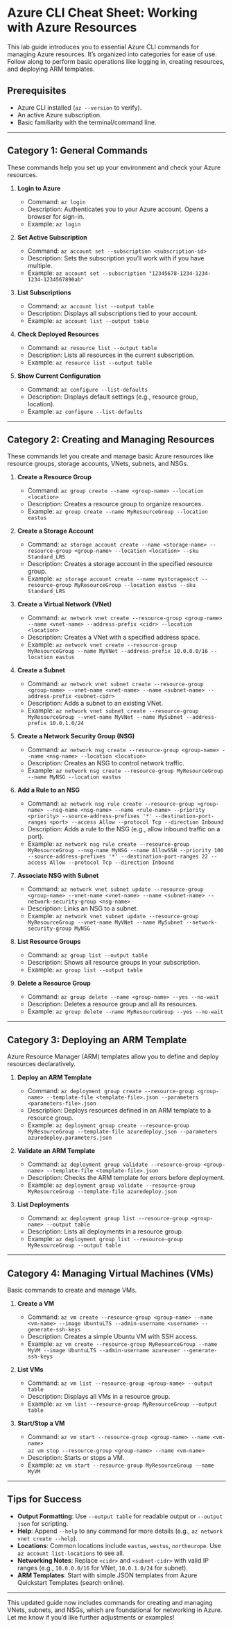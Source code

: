 
# Azure CLI Cheat Sheet: Working with Azure Resources

This lab guide introduces you to essential Azure CLI commands for managing Azure resources. It’s organized into categories for ease of use. Follow along to perform basic operations like logging in, creating resources, and deploying ARM templates.

## Prerequisites
- Azure CLI installed (`az --version` to verify).
- An active Azure subscription.
- Basic familiarity with the terminal/command line.

---

## Category 1: General Commands
These commands help you set up your environment and check your Azure resources.

1. **Login to Azure**
   - Command: `az login`
   - Description: Authenticates you to your Azure account. Opens a browser for sign-in.
   - Example: `az login`

2. **Set Active Subscription**
   - Command: `az account set --subscription <subscription-id>`
   - Description: Sets the subscription you’ll work with if you have multiple.
   - Example: `az account set --subscription "12345678-1234-1234-1234-1234567890ab"`

3. **List Subscriptions**
   - Command: `az account list --output table`
   - Description: Displays all subscriptions tied to your account.
   - Example: `az account list --output table`

4. **Check Deployed Resources**
   - Command: `az resource list --output table`
   - Description: Lists all resources in the current subscription.
   - Example: `az resource list --output table`

5. **Show Current Configuration**
   - Command: `az configure --list-defaults`
   - Description: Displays default settings (e.g., resource group, location).
   - Example: `az configure --list-defaults`

---

## Category 2: Creating and Managing Resources
These commands let you create and manage basic Azure resources like resource groups, storage accounts, VNets, subnets, and NSGs.

1. **Create a Resource Group**
   - Command: `az group create --name <group-name> --location <location>`
   - Description: Creates a resource group to organize resources.
   - Example: `az group create --name MyResourceGroup --location eastus`

2. **Create a Storage Account**
   - Command: `az storage account create --name <storage-name> --resource-group <group-name> --location <location> --sku Standard_LRS`
   - Description: Creates a storage account in the specified resource group.
   - Example: `az storage account create --name mystorageacct --resource-group MyResourceGroup --location eastus --sku Standard_LRS`

3. **Create a Virtual Network (VNet)**
   - Command: `az network vnet create --resource-group <group-name> --name <vnet-name> --address-prefix <cidr> --location <location>`
   - Description: Creates a VNet with a specified address space.
   - Example: `az network vnet create --resource-group MyResourceGroup --name MyVNet --address-prefix 10.0.0.0/16 --location eastus`

4. **Create a Subnet**
   - Command: `az network vnet subnet create --resource-group <group-name> --vnet-name <vnet-name> --name <subnet-name> --address-prefix <subnet-cidr>`
   - Description: Adds a subnet to an existing VNet.
   - Example: `az network vnet subnet create --resource-group MyResourceGroup --vnet-name MyVNet --name MySubnet --address-prefix 10.0.1.0/24`

5. **Create a Network Security Group (NSG)**
   - Command: `az network nsg create --resource-group <group-name> --name <nsg-name> --location <location>`
   - Description: Creates an NSG to control network traffic.
   - Example: `az network nsg create --resource-group MyResourceGroup --name MyNSG --location eastus`

6. **Add a Rule to an NSG**
   - Command: `az network nsg rule create --resource-group <group-name> --nsg-name <nsg-name> --name <rule-name> --priority <priority> --source-address-prefixes '*' --destination-port-ranges <port> --access Allow --protocol Tcp --direction Inbound`
   - Description: Adds a rule to the NSG (e.g., allow inbound traffic on a port).
   - Example: `az network nsg rule create --resource-group MyResourceGroup --nsg-name MyNSG --name AllowSSH --priority 100 --source-address-prefixes '*' --destination-port-ranges 22 --access Allow --protocol Tcp --direction Inbound`

7. **Associate NSG with Subnet**
   - Command: `az network vnet subnet update --resource-group <group-name> --vnet-name <vnet-name> --name <subnet-name> --network-security-group <nsg-name>`
   - Description: Links an NSG to a subnet.
   - Example: `az network vnet subnet update --resource-group MyResourceGroup --vnet-name MyVNet --name MySubnet --network-security-group MyNSG`

8. **List Resource Groups**
   - Command: `az group list --output table`
   - Description: Shows all resource groups in your subscription.
   - Example: `az group list --output table`

9. **Delete a Resource Group**
   - Command: `az group delete --name <group-name> --yes --no-wait`
   - Description: Deletes a resource group and all its resources.
   - Example: `az group delete --name MyResourceGroup --yes --no-wait`

---

## Category 3: Deploying an ARM Template
Azure Resource Manager (ARM) templates allow you to define and deploy resources declaratively.

1. **Deploy an ARM Template**
   - Command: `az deployment group create --resource-group <group-name> --template-file <template-file>.json --parameters <parameters-file>.json`
   - Description: Deploys resources defined in an ARM template to a resource group.
   - Example: `az deployment group create --resource-group MyResourceGroup --template-file azuredeploy.json --parameters azuredeploy.parameters.json`

2. **Validate an ARM Template**
   - Command: `az deployment group validate --resource-group <group-name> --template-file <template-file>.json`
   - Description: Checks the ARM template for errors before deployment.
   - Example: `az deployment group validate --resource-group MyResourceGroup --template-file azuredeploy.json`

3. **List Deployments**
   - Command: `az deployment group list --resource-group <group-name> --output table`
   - Description: Lists all deployments in a resource group.
   - Example: `az deployment group list --resource-group MyResourceGroup --output table`

---

## Category 4: Managing Virtual Machines (VMs)
Basic commands to create and manage VMs.

1. **Create a VM**
   - Command: `az vm create --resource-group <group-name> --name <vm-name> --image UbuntuLTS --admin-username <username> --generate-ssh-keys`
   - Description: Creates a simple Ubuntu VM with SSH access.
   - Example: `az vm create --resource-group MyResourceGroup --name MyVM --image UbuntuLTS --admin-username azureuser --generate-ssh-keys`

2. **List VMs**
   - Command: `az vm list --resource-group <group-name> --output table`
   - Description: Displays all VMs in a resource group.
   - Example: `az vm list --resource-group MyResourceGroup --output table`

3. **Start/Stop a VM**
   - Command: `az vm start --resource-group <group-name> --name <vm-name>`  
             `az vm stop --resource-group <group-name> --name <vm-name>`
   - Description: Starts or stops a VM.
   - Example: `az vm start --resource-group MyResourceGroup --name MyVM`

---

## Tips for Success
- **Output Formatting**: Use `--output table` for readable output or `--output json` for scripting.
- **Help**: Append `--help` to any command for more details (e.g., `az network vnet create --help`).
- **Locations**: Common locations include `eastus`, `westus`, `northeurope`. Use `az account list-locations` to see all.
- **Networking Notes**: Replace `<cidr>` and `<subnet-cidr>` with valid IP ranges (e.g., `10.0.0.0/16` for VNet, `10.0.1.0/24` for subnet).
- **ARM Templates**: Start with simple JSON templates from Azure Quickstart Templates (search online).

---

This updated guide now includes commands for creating and managing VNets, subnets, and NSGs, which are foundational for networking in Azure. Let me know if you’d like further adjustments or examples!
